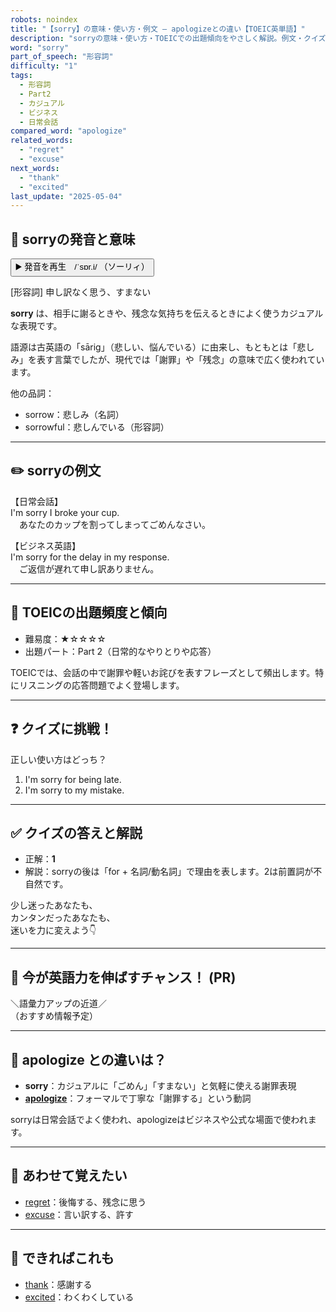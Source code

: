 ```yaml
---
robots: noindex
title: "【sorry】の意味・使い方・例文 ― apologizeとの違い【TOEIC英単語】"
description: "sorryの意味・使い方・TOEICでの出題傾向をやさしく解説。例文・クイズ付きでapologizeとの違いもわかりやすく学べます。"
word: "sorry"
part_of_speech: "形容詞"
difficulty: "1"
tags:
  - 形容詞
  - Part2
  - カジュアル
  - ビジネス
  - 日常会話
compared_word: "apologize"
related_words:
  - "regret"
  - "excuse"
next_words:
  - "thank"
  - "excited"
last_update: "2025-05-04"
---
```


## 🔰 sorryの発音と意味

<button class="play-audio" onclick="playTTS('sorry')">
  <span class="play-audio-main">
    ▶️ 発音を再生　/ˈsɒr.i/
  </span>
  <span class="play-audio-sub">
    （ソーリィ）
  </span>
</button>

[形容詞] 申し訳なく思う、すまない

**sorry** は、相手に謝るときや、残念な気持ちを伝えるときによく使うカジュアルな表現です。

語源は古英語の「sārig」（悲しい、悩んでいる）に由来し、もともとは「悲しみ」を表す言葉でしたが、現代では「謝罪」や「残念」の意味で広く使われています。

他の品詞：  
- sorrow：悲しみ（名詞）
- sorrowful：悲しんでいる（形容詞）

---

## ✏️ sorryの例文

【日常会話】  
I'm sorry I broke your cup.  
　あなたのカップを割ってしまってごめんなさい。

【ビジネス英語】  
I'm sorry for the delay in my response.  
　ご返信が遅れて申し訳ありません。

---

## 🎯 TOEICの出題頻度と傾向

- 難易度：★☆☆☆☆
- 出題パート：Part 2（日常的なやりとりや応答）

TOEICでは、会話の中で謝罪や軽いお詫びを表すフレーズとして頻出します。特にリスニングの応答問題でよく登場します。

---

## ❓ クイズに挑戦！

正しい使い方はどっち？

1. I'm sorry for being late.  
2. I'm sorry to my mistake.

---

## ✅ クイズの答えと解説

- 正解：**1**
- 解説：sorryの後は「for + 名詞/動名詞」で理由を表します。2は前置詞が不自然です。

少し迷ったあなたも、  
カンタンだったあなたも、  
迷いを力に変えよう👇️

---

## 🚀 今が英語力を伸ばすチャンス！ (PR)

<div class="info-center">
＼語彙力アップの近道／<br>  
（おすすめ情報予定）
</div>

---

## 🤔  apologize との違いは？

- **sorry**：カジュアルに「ごめん」「すまない」と気軽に使える謝罪表現
- **[apologize](/apologize)**：フォーマルで丁寧な「謝罪する」という動詞

sorryは日常会話でよく使われ、apologizeはビジネスや公式な場面で使われます。

---

## 🧩 あわせて覚えたい

- [regret](/regret)：後悔する、残念に思う
- [excuse](/excuse)：言い訳する、許す

---

## 📖 できればこれも

- [thank](/thank)：感謝する
- [excited](/excited)：わくわくしている

<!-- cvid: aid03_bid48 -->
